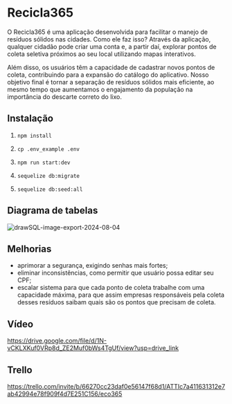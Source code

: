 # Recicla365

O Recicla365 é uma aplicação desenvolvida para facilitar o manejo de resíduos sólidos nas cidades. Como ele faz isso? Através da aplicação, qualquer cidadão pode criar uma conta e, a partir daí, explorar pontos de coleta seletiva próximos ao seu local utilizando mapas interativos.

Além disso, os usuários têm a capacidade de cadastrar novos pontos de coleta, contribuindo para a expansão do catálogo do aplicativo. Nosso objetivo final é tornar a separação de resíduos sólidos mais eficiente, ao mesmo tempo que aumentamos o engajamento da população na importância do descarte correto do lixo.

## Instalação

1. `npm install`

2. `cp .env_example .env`

3. `npm run start:dev`

4. `sequelize db:migrate`

5. `sequelize db:seed:all`

## Diagrama de tabelas

![drawSQL-image-export-2024-08-04](https://github.com/user-attachments/assets/82d6168f-6383-420f-80a3-8a4180bbd3fa)

## Melhorias

- aprimorar a segurança, exigindo senhas mais fortes;
- eliminar inconsistências, como permitir que usuário possa editar seu CPF;
- escalar sistema para que cada ponto de coleta trabalhe com uma capacidade máxima, para que assim empresas responsáveis pela coleta desses resíduos saibam quais são os pontos que precisam de coleta.

## Vídeo

https://drive.google.com/file/d/1N-vCKLXKuf0VRp8d_ZE2Muf0bWs4TgUf/view?usp=drive_link

## Trello

https://trello.com/invite/b/66270cc23daf0e56147f68d1/ATTIc7a411631312e7ab42994e78f909f4d7E251C156/eco365
